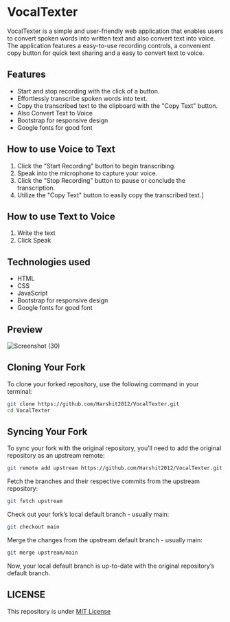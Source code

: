 # VocalTexter
VocalTexter is a simple and user-friendly web application that enables users to convert spoken words into written text and also convert text into voice. The application features a easy-to-use recording controls, a convenient copy button for quick text sharing and a easy to convert text to voice.  
## Features
- Start and stop recording with the click of a button.
- Effortlessly transcribe spoken words into text.
- Copy the transcribed text to the clipboard with the "Copy Text" button.
- Also Convert Text to Voice
- Bootstrap for responsive design
- Google fonts for good font
## How to use Voice to Text
1. Click the "Start Recording" button to begin transcribing.
2. Speak into the microphone to capture your voice.
3. Click the "Stop Recording" button to pause or conclude the transcription.
4. Utilize the "Copy Text" button to easily copy the transcribed text.]
## How to use Text to Voice
1. Write the text
2. Click Speak
## Technologies used
- HTML
- CSS
- JavaScript
- Bootstrap for responsive design
- Google fonts for good font
## Preview
![Screenshot (30)](https://github.com/Harshit2012/SpeakWrite/assets/105143145/f0e03723-439e-4c06-8db8-9b8d33385921)
## Cloning Your Fork

To clone your forked repository, use the following command in your terminal:

```bash
git clone https://github.com/Harshit2012/VocalTexter.git
cd VocalTexter
```

## Syncing Your Fork
To sync your fork with the original repository, you’ll need to add the original repository as an upstream remote:
```bash
git remote add upstream https://github.com/Harshit2012/VocalTexter.git
```

Fetch the branches and their respective commits from the upstream repository:
```bash
git fetch upstream
```
Check out your fork’s local default branch - usually main:
```bash
git checkout main
```

Merge the changes from the upstream default branch - usually main:
```bash
git merge upstream/main
```

Now, your local default branch is up-to-date with the original repository’s default branch.

## LICENSE
This repository is under [MIT License](https://github.com/Harshit2012/VocalTexter#MIT-1-ov-file)
